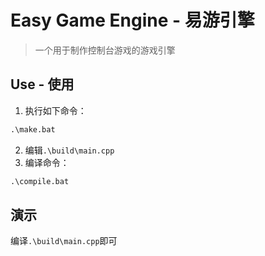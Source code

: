 # Easy Game Engine - 易游引擎
> 一个用于制作控制台游戏的游戏引擎

## Use - 使用
1. 执行如下命令：
```bat
.\make.bat
```
2. 编辑`.\build\main.cpp`
3. 编译命令：
```bat
.\compile.bat
```

## 演示
编译`.\build\main.cpp`即可

